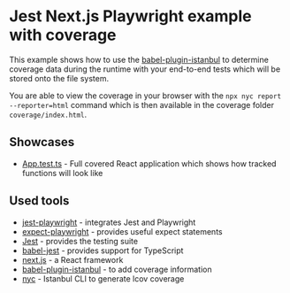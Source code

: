 # Jest Next.js Playwright example with coverage

This example shows how to use the [babel-plugin-istanbul](https://github.com/istanbuljs/babel-plugin-istanbul) to determine coverage data during the runtime with your end-to-end tests which will be stored onto the file system.

You are able to view the coverage in your browser with the `npx nyc report --reporter=html` command which is then available in the coverage folder `coverage/index.html`.

## Showcases

- [App.test.ts](https://github.com/playwright-community/playwright-jest-examples/blob/main/nextjs-coverage/src/components/App.test.ts) - Full covered React application which shows how tracked functions will look like

## Used tools

- [jest-playwright](https://github.com/playwright-community/jest-playwright) - integrates Jest and Playwright
- [expect-playwright](https://github.com/playwright-community/expect-playwright) - provides useful expect statements
- [Jest](https://jestjs.io) - provides the testing suite
- [babel-jest](https://www.npmjs.com/package/babel-jest) - provides support for TypeScript
- [next.js](https://nextjs.org/) - a React framework
- [babel-plugin-istanbul](https://github.com/istanbuljs/babel-plugin-istanbul) - to add coverage information
- [nyc](https://github.com/istanbuljs/nyc) - Istanbul CLI to generate lcov coverage